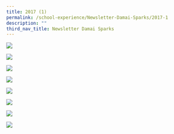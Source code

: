 ```yaml
---
title: 2017 (1)
permalink: /school-experience/Newsletter-Damai-Sparks/2017-1
description: ""
third_nav_title: Newsletter Damai Sparks
---
```

![](/images/2017%20DMPS_BuzzNews_Page_1.jpeg)

![](/images/2017%20DMPS_BuzzNews_Page_2.jpeg)

![](/images/2017%20DMPS_BuzzNews_Page_3.jpeg)

![](/images/2017%20DMPS_BuzzNews_Page_4.jpeg)

![](/images/2017%20DMPS_BuzzNews_Page_5.jpeg)

![](/images/2017%20DMPS_BuzzNews_Page_6.jpeg)

![](/images/2017%20DMPS_BuzzNews_Page_7.jpeg)

![](/images/2017%20DMPS_BuzzNews_Page_1.jpeg)